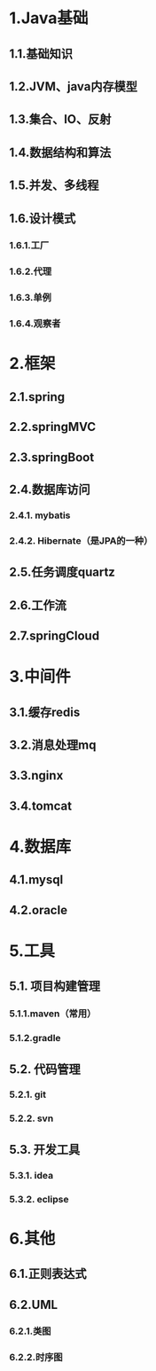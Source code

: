 # 1.Java基础

## 1.1.基础知识

## 1.2.JVM、java内存模型

## 1.3.集合、IO、反射

## 1.4.数据结构和算法

## 1.5.并发、多线程

## 1.6.设计模式

### 1.6.1.工厂

### 1.6.2.代理

### 1.6.3.单例

### 1.6.4.观察者

# 2.框架

## 2.1.spring

## 2.2.springMVC

## 2.3.springBoot

## 2.4.数据库访问

### 2.4.1. mybatis

### 2.4.2. Hibernate（是JPA的一种）

## 2.5.任务调度quartz

## 2.6.工作流

## 2.7.springCloud

# 3.中间件

## 3.1.缓存redis

## 3.2.消息处理mq

## 3.3.nginx

## 3.4.tomcat

# 4.数据库

## 4.1.mysql

## 4.2.oracle

# 5.工具

## 5.1. 项目构建管理

### 5.1.1.maven（常用）

### 5.1.2.gradle

## 5.2. 代码管理

### 5.2.1. git

### 5.2.2. svn

## 5.3. 开发工具

### 5.3.1. idea

### 5.3.2. eclipse

# 6.其他

## 6.1.正则表达式

## 6.2.UML

### 6.2.1.类图

### 6.2.2.时序图